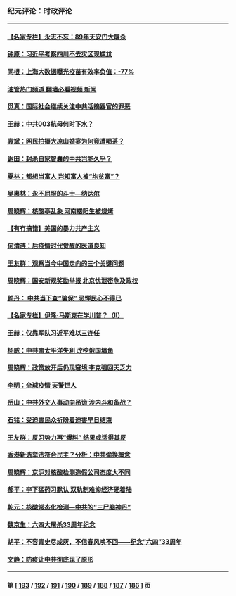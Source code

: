 ### 纪元评论：时政评论
---
#### [【名家专栏】永志不忘：89年天安门大屠杀](../../pages/nsc1025/n13756657.md?06110330) 
#### [钟原：习近平考察四川不去灾区现尴尬](../../pages/nsc1025/n13756325.md?06110330) 
#### [同根：上海大数据曝光疫苗有效率负值：-77%](../../pages/nsc1025/n13756515.md?06110330) 
#### [油管热门频道 翻墙必看视频 新闻](ok?06110330)
#### [觅真：国际社会继续关注中共活摘器官的罪恶](../../pages/nsc1025/n13756459.md?06110330) 
#### [王赫：中共003航母何时下水？](../../pages/nsc1025/n13756409.md?06110330) 
#### [袁斌：网民拍摄大凉山婚宴为何竟遭喝茶？](../../pages/nsc1025/n13756374.md?06110330) 
#### [谢田：封杀自家智囊的中共岂能久乎？](../../pages/nsc1025/n13756271.md?06110330) 
#### [夏林：都想当富人 岂知富人被“均贫富”？](../../pages/nsc1025/n13756099.md?06110330) 
#### [吴惠林：永不屈服的斗士—纳达尔](../../pages/nsc1025/n13756003.md?06110330) 
#### [周晓辉：核酸亭乱象 河南楼阳生被烧烤](../../pages/nsc1025/n13755983.md?06110330) 
#### [【有冇搞错】美国的暴力共产主义](../../pages/nsc1025/n13755507.md?06110330) 
#### [何清涟：后疫情时代觉醒的医道良知](../../pages/nsc1025/n13755199.md?06110330) 
#### [王友群：观察当今中国走向的三个关键问题](../../pages/nsc1025/n13755428.md?06110330) 
#### [周晓辉：国安新规奖励举报 北京忧泄密危及政权](../../pages/nsc1025/n13755180.md?06110330) 
#### [颜丹： 中共当下查“骗保” 忌惮民心不得已](../../pages/nsc1025/n13755172.md?06110330) 
#### [【名家专栏】伊隆‧马斯克在学川普？（II）](../../pages/nsc1025/n13754754.md?06110330) 
#### [王赫：仅靠军队习近平难以三连任](../../pages/nsc1025/n13754699.md?06110330) 
#### [杨威：中共南太平洋失利 改挖俄国墙角](../../pages/nsc1025/n13754489.md?06110330) 
#### [周晓辉：政策放开后仍现窘境 李克强回天乏力](../../pages/nsc1025/n13754398.md?06110330) 
#### [李明：全球疫情 天警世人](../../pages/nsc1025/n13754348.md?06110330) 
#### [岳山：中共外交人事动向吊诡 涉内斗和备战？](../../pages/nsc1025/n13754010.md?06110330) 
#### [石铭：受迫害民众祈盼着迫害早日结束](../../pages/nsc1025/n13754063.md?06110330) 
#### [王友群：反习势力再“爆料” 结果或适得其反](../../pages/nsc1025/n13753609.md?06110330) 
#### [香港新选举法符合民主？分析：中共偷换概念](../../pages/nsc1025/n13753490.md?06110330) 
#### [周晓辉：京沪对核酸检测造假公司态度大不同](../../pages/nsc1025/n13753560.md?06110330) 
#### [郝平：李下猛药习默认 双轨制难抑经济硬着陆](../../pages/nsc1025/n13753372.md?06110330) 
#### [乾元：核酸常态化检测—中共的“三尸脑神丹”](../../pages/nsc1025/n13753321.md?06110330) 
#### [魏京生：六四大屠杀33周年纪念](../../pages/nsc1025/n13753301.md?06110330) 
#### [胡平：不容青史尽成灰，不信春风唤不回——纪念“六四”33周年](../../pages/nsc1025/n13753293.md?06110330) 
#### [文静：防疫让中共彻底现了原形](../../pages/nsc1025/n13753172.md?06110330) 

---
#### 第 [ [193](./193.md?06110330) / [192](./192.md?06110330) / [191](./191.md?06110330) / [190](./190.md?06110330) / [189](./189.md?06110330) / [188](./188.md?06110330) / [187](./187.md?06110330) / [186](./186.md?06110330) ] 页
